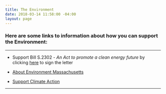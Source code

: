 ```yaml
---
title: The Environment
date: 2018-03-14 11:58:00 -04:00
layout: page
---
```


### Here are some links to information about how you can support the Environment:

---

* Support Bill S.2302 - *An Act to promote a clean energy future* by clicking [here](https://environmentmassachusetts.org/blogs/blog/mae/massachusetts-draws-closer-100-percent-renewable-commitment-0)  to sign the letter


* [About Environment Massachusetts](https://environmentmassachusetts.org/page/mae/about-environment-massachusetts)


* [Support Climate Action](http://www.indivisibleacton.org/2017/12/20/support-climate-action-in-massachusetts.html)

---